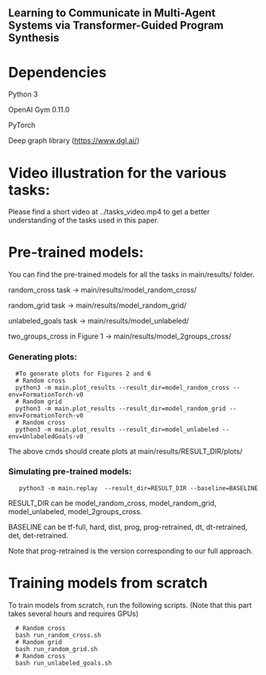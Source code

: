 ## Learning to Communicate in Multi-Agent Systems via Transformer-Guided Program Synthesis

# Dependencies 

Python 3

OpenAI Gym 0.11.0

PyTorch

Deep graph library (https://www.dgl.ai/)


# Video illustration for the various tasks:

Please find a short video at ../tasks_video.mp4 to get a better understanding of the tasks used in this  paper.  

# Pre-trained models:

You can find the pre-trained models for all the tasks in main/results/ folder.

random_cross task -> main/results/model_random_cross/

random_grid task -> main/results/model_random_grid/

unlabeled_goals task -> main/results/model_unlabeled/

two_groups_cross in Figure 1 -> main/results/model_2groups_cross/

### Generating plots:

```Shell
  #To generate plots for Figures 2 and 6
  # Random cross
  python3 -m main.plot_results --result_dir=model_random_cross --env=FormationTorch-v0
  # Random grid
  python3 -m main.plot_results --result_dir=model_random_grid --env=FormationTorch-v0
  # Random cross
  python3 -m main.plot_results --result_dir=model_unlabeled --env=UnlabeledGoals-v0
  ```

The above cmds should create plots at main/results/RESULT_DIR/plots/


### Simulating pre-trained models:

```Shell
   python3 -m main.replay  --result_dir=RESULT_DIR --baseline=BASELINE
  ```

  RESULT_DIR can be model_random_cross, model_random_grid, model_unlabeled, model_2groups_cross. 

  BASELINE can be tf-full, hard, dist, prog, prog-retrained, dt, dt-retrained, det, det-retrained. 

  Note that prog-retrained is the version corresponding to our full approach. 


# Training models from scratch 

To train models from scratch, run the following scripts. (Note that this part takes several hours and requires GPUs)

```Shell
  # Random cross
  bash run_random_cross.sh
  # Random grid
  bash run_random_grid.sh
  # Random cross
  bash run_unlabeled_goals.sh
  ```